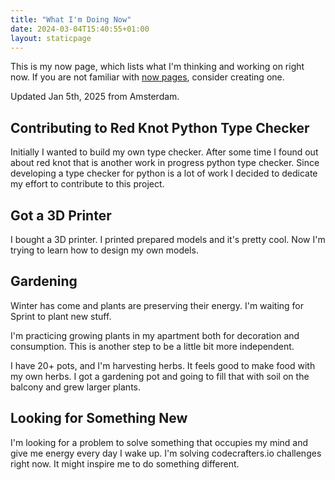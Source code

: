```yaml
---
title: "What I'm Doing Now"
date: 2024-03-04T15:40:55+01:00
layout: staticpage
---
```


This is my now page, which lists what I'm thinking and working on right now.
If you are not familiar with [now pages](https://nownownow.com/about), consider creating one.

Updated Jan 5th, 2025 from Amsterdam.

## Contributing to Red Knot Python Type Checker

Initially I wanted to build my own type checker. 
After some time I found out about red knot that is another work in progress python type checker.
Since developing a type checker for python is a lot of work I decided to dedicate my effort to contribute to this project.

## Got a 3D Printer

I bought a 3D printer. I printed prepared models and it's pretty cool.
Now I'm trying to learn how to design my own models.

## Gardening

Winter has come and plants are preserving their energy. I'm waiting for Sprint to plant new stuff.

I'm practicing growing plants in my apartment both for decoration and consumption.
This is another step to be a little bit more independent.

I have 20+ pots, and I'm harvesting herbs. It feels good to make food with my own herbs.
I got a gardening pot and going to fill that with soil on the balcony and grew larger plants.

## Looking for Something New

I'm looking for a problem to solve something that occupies my mind and give me energy every day I wake up.
I'm solving codecrafters.io challenges right now. It might inspire me to do something different.

